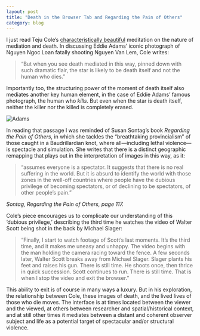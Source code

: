 ```yaml
---
layout: post
title: "Death in the Browser Tab and Regarding the Pain of Others"
category: blog
---
```


I just read Teju Cole’s [characteristically beautiful](http://www.nytimes.com/2015/05/24/magazine/death-in-the-browser-tab.html?_r=2) meditation on the nature of mediation and death. In discussing Eddie Adams’ iconic photograph of Nguyen Ngoc Loan fatally shooting Nguyen Van Lem, Cole writes:

> “But when you see death mediated in this way, pinned down with such dramatic flair, the star is likely to be death itself and not the human who dies.”

Importantly too, the structuring power of the moment of death itself also mediates another key human element, in the case of Eddie Adams’ famous photograph, the human who *kills*. But even when the star is death itself, neither the killer nor the killed is completely erased.

![Adams](http://graphics8.nytimes.com/images/2014/09/17/blogs/20140917-lens-adams-slide-JXW5/20140917-lens-adams-slide-JXW5-superJumbo.jpg)

In reading that passage I was reminded of Susan Sontag’s book *Regarding the Pain of Others*, in which she tackles the “breathtaking provincialism” of those caught in a Baudrillardian knot, where all—including lethal violence—is spectacle and simulation. She writes that there is a distinct geographic remapping that plays out in the interpretation of images in this way, as it:

> “assumes everyone is a spectator. It suggests that there is no real suffering in the world. But it is absurd to identify the world with those zones in the well-off countries where people have the dubious privilege of becoming spectators, or of declining to be spectators, of other people’s pain.”

<cite>Sontag, *Regarding the Pain of Others*, page 117.

Cole’s piece encourages us to complicate our understanding of this ‘dubious privilege,’ describing the third time he watches the video of Walter Scott being shot in the back by Michael Slager:

> “Finally, I start to watch footage of Scott’s last moments. It’s the third time, and it makes me uneasy and unhappy. The video begins with the man holding the camera racing toward the fence. A few seconds later, Walter Scott breaks away from Michael Slager. Slager plants his feet and raises his gun. There is still time. He shoots once, then thrice in quick succession. Scott continues to run. There is still time. That is when I stop the video and exit the browser.”

This ability to exit is of course in many ways a luxury. But in his exploration, the relationship between Cole, these images of death, and the lived lives of those who die moves. The interface is at times located between the viewer and the viewed, at others between researcher and spatial/historical context, and at still other times it mediates between a distant and coherent observer subject and life as a potential target of spectacular and/or structural violence.
